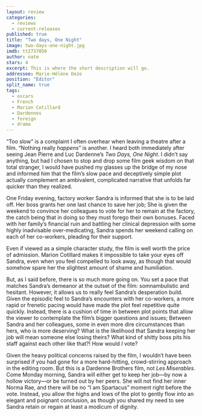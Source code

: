 ```yaml
---
layout: review
categories: 
  - reviews
  - current-releases
published: true
title: "Two days, One Night"
image: two-days-one-night.jpg
imdb: tt2737050
author: natm
stars: 4
excerpt: This is where the short description will go.
addressee: Marie-Hélène Dozo
position: "Editor"
split_name: true
tags: 
  - oscars
  - French
  - Marion Cotillard
  - Dardennes
  - foreign
  - drama
---
```


“Too slow” is a complaint I often overhear when leaving a theatre after a film. “Nothing really _happens_” is another. I heard both immediately after seeing Jean Pierre and Luc Dardenne’s _Two Days, One Night_. I didn’t say anything, but had I chosen to stop and drop some film geek wisdom on that total stranger, I would have pushed my glasses up the bridge of my nose and informed him that the film’s slow pace and deceptively simple plot actually complement an ambivalent, complicated narrative that unfolds far quicker than they realized. 

One Friday evening, factory worker Sandra is informed that she is to be laid off. Her boss grants her one last chance to save her job; She is given the weekend to convince her colleagues to vote for her to remain at the factory, the catch being that in doing so they must forego their own bonuses. Faced with her family’s financial ruin and battling her clinical depression with some highly inadvisable over-medicating, Sandra spends her weekend calling on each of her co-workers, pleading for their support.

Even if viewed as a simple character study, the film is well worth the price of admission. Marion Cotillard makes it impossible to take your eyes off Sandra, even when you feel compelled to look away, as though that would somehow spare her the slightest amount of shame and humiliation. 

But, as I said before, there is so much more going on. You set a pace that matches Sandra’s demeanor at the outset of the film: somnambulistic and hesitant. However, it allows us to really feel Sandra’s desperation build. Given the episodic feel to Sandra’s encounters with her co-workers, a more rapid or frenetic pacing would have made the plot feel repetitive quite quickly. Instead, there is a cushion of time in between plot points that allow the viewer to contemplate the film’s bigger questions and issues; Between Sandra and her colleagues, some in even more dire circumstances than hers, who is more deserving? What is the likelihood that Sandra keeping her job will mean someone else losing theirs? What kind of shitty boss pits his staff against each other like that?! How would _I_ vote? 

Given the heavy political concerns raised by the film, I wouldn’t have been surprised if you had gone for a more hard-hitting, crowd-stirring approach in the editing room. But this is a Dardenne Brothers film, not _Les Miserables_. Come Monday morning, Sandra will either get to keep her job—by now a hollow victory—or be turned out by her peers. She will not find her inner Norma Rae, and there will be no “I am Spartacus” moment right before the vote. Instead, you allow the highs and lows of the plot to gently flow into an elegant and poignant conclusion, as though you shared my need to see Sandra retain or regain at least a modicum of dignity.